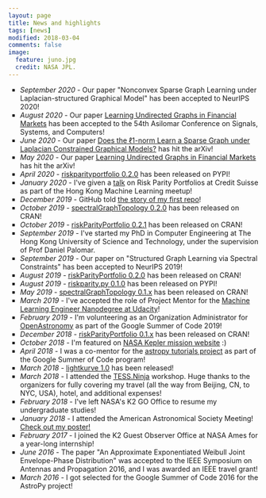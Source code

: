 ```yaml
---
layout: page
title: News and highlights
tags: [news]
modified: 2018-03-04
comments: false
image:
  feature: juno.jpg
  credit: NASA JPL.
---
```


<ul style="list-style-type:square">
   <li> <i>September 2020 </i> - Our paper "Nonconvex Sparse Graph Learning under Laplacian-structured Graphical Model" has been
   accepted to NeurIPS 2020!
   <li> <i>August 2020 </i> - Our paper <a href="https://arxiv.org/abs/2005.09958"><u>Learning Undirected Graphs in Financial Markets</u></a> has been accepted to the 54th Asilomar Conference on Signals, Systems, and Computers!
   <li> <i>June 2020</i> - Our paper <a href="https://arxiv.org/pdf/2006.14925.pdf"><u>Does the ℓ1-norm Learn a Sparse Graph under Laplacian Constrained Graphical Models?</u></a> has hit the arXiv!
   <li> <i>May 2020 </i> - Our paper <a href="https://arxiv.org/abs/2005.09958"><u>Learning Undirected Graphs in Financial Markets</u></a> has hit the arXiv!
   <li> <i>April 2020</i> - <a href="https://www.github.com/dppalomar/riskparity.py"><u>riskparityportfolio 0.2.0</u></a> has been released on PYPI!
   <li> <i>January 2020</i> - I've given a <a href="https://speakerdeck.com/mirca/breaking-down-risk-parity-portfolios-a-practical-open-source-implementation"><u>talk</u></a> on Risk Parity Portfolios at Credit Suisse as part of the Hong Kong Machine Learning meetup!
   <li> <i>December 2019</i> - GitHub told <a href="https://github.blog/2019-12-10-the-impact-of-that-first-repository-winners-of-the-myfirstrepo-contest/#and-finally-the-winners-are"><u>the story of my first repo</u></a>!
   <li> <i>October 2019</i> - <a href="https://www.github.com/dppalomar/spectralGraphTopology"><u>spectralGraphTopology 0.2.0</u></a> has been released on CRAN!
   <li> <i>October 2019</i> - <a href="https://www.github.com/dppalomar/riskParityPortfolio"><u>riskParityPortfolio 0.2.1</u></a> has been released on CRAN!
   <li> <i>September 2019</i> - I've started my PhD in Computer Engineering at The Hong Kong University of Science
   and Technology, under the supervision of Prof Daniel Palomar.
   <li> <i>September 2019</i> - Our paper on "Structured Graph Learning via Spectral Constraints" has been accepted to NeurIPS 2019!
   <li> <i>August 2019</i> - <a href="https://www.github.com/dppalomar/riskParityPortfolio"><u>riskParityPortfolio 0.2.0</u></a> has been released on CRAN!
   <li> <i>August 2019</i> - <a href="https://www.github.com/mirca/riskparity.py"><u>riskparity.py 0.1.0</u></a> has been released on PYPI!
   <li> <i>May 2019</i> - <a href="https://www.github.com/dppalomar/spectralGraphTopology"><u>spectralGraphTopology 0.1.x</u></a> has been released on CRAN!
   <li> <i>March 2019</i> - I've accepted the role of Project Mentor for the <a href="https://www.udacity.com/course/machine-learning-engineer-nanodegree--nd009t">Machine Learning Engineer Nanodegree at Udacity</a>!
   <li> <i>February 2019</i> - I'm volunteering as an Organization Administrator for <a href="https://openastronomy.org/gsoc/gsoc2019/#/mentors"><u>OpenAstronomy</u></a>
   as part of the Google Summer of Code 2019!
   <li> <i>December 2018</i> - <a href="https://www.github.com/dppalomar/riskParityPortfolio"><u>riskParityPortfolio 0.1.x</u></a> has been released on CRAN!
   <li> <i>October 2018</i> - I'm featured on <a href="https://exoplanets.nasa.gov/news/1529/meet-the-kepler-mission-team/"><u>NASA Kepler mission website</u></a> :)
   <li> <i> April 2018 </i>- I was a co-mentor for the
   <a href="https://github.com/astropy/astropy-tutorials">astropy tutorials project</a> as part of the Google Summer of Code program!
   <li> <i> March 2018 </i> - <a href="https://keplerscience.arc.nasa.gov/new-kepler-data-analysis-tools-and-tutorials-lightkurve-v10.html">
   <u>lightkurve 1.0</u></a> has been released!
   <li> <i>March 2018</i> - I attended the <a href="https://tess.ninja"><u>TESS.Ninja</u></a> workshop.
Huge thanks to the organizers for fully covering my travel (all the way from Beijing,
CN, to NYC, USA), hotel, and additional expenses!
   <li> <i>February 2018</i> - I've left NASA's K2 GO Office to resume my undergraduate studies!
   <li> <i>January 2018</i> - I attended the American Astronomical Society Meeting!<a href="https://github.com/mirca/ze_aas_poster/blob/master/poster.pdf">
   <u>Check out my poster!</u></a>
   <li> <i>February 2017</i> - I joined the K2 Guest Observer Office at NASA Ames for a year-long internship!
   <li> <i>June 2016</i> - The paper "An Approximate Exponentiated Weibull Joint Envelope-Phase Distribution"
was accepted to the IEEE Symposium on Antennas and Propagation 2016, and I was
awarded an IEEE travel grant!
   <li> <i>March 2016</i> - I got selected for the Google Summer of Code 2016 for the AstroPy project!
